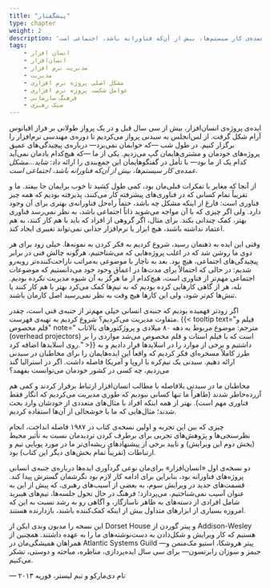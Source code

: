 ```yaml
---
title: "پیشگفتار"
type: chapter
weight: 2
description: 'یکی از ما با تأمل در گفتگوهایمان این جمع‌بندی را ارائه داد: «شاید...مشکل عمده‌ی کار سیستم‌ها، بیش از آن‌که فناورانه باشد، اجتماعی است.»'
tags:
    - انسان افزار
    - انسان‌افزار
    - مدیریت نرم افزار
    - مدیریت
    - مشکل اصلی پروژه نرم افزاری
    - عوامل شکست پروژه نرم افزاری
    - فرهنگ سازمانی
    - سبک رهبری
---
```


ایده‌ی پروژه‌ی انسان‌افزار، بیش از سی سال قبل و در یک پرواز طولانی بر فراز اقیانوس آرام شکل گرفت. از لس‌انجلس به سیدنی پرواز می‌کردیم تا دوره‌ی مهندسی نرم‌افزار را برگزار کنیم. در طول شب —که خوابمان نمی‌برد— درباره‌ی پیچیدگی‌های عمیق پروژه‌های خودمان و مشتری‌هایمان گپ می‌زدیم. یکی از ما —که هیچ‌کدام یادمان نمی‌آید کدام یک از ما بود— با تأمل در گفتگوهایمان این جمع‌بندی را ارائه داد:
<em>شاید...مشکل عمده‌ی کار سیستم‌ها، بیش از آن‌که فناورانه باشد، اجتماعی است.</em>

از آنجا که مغایر با تفکرات قبلی‌مان بود، کمی طول کشید تا خوب برایمان جا بیفتد. ما و تقریباً تمام کسانی که در فناوری‌های پیشرفته کار می‌کنند، پذیرفته بودیم که همه‌ چیز فناوری است: فارغ از اینکه مشکل چه باشد، حتماً راه‌حل فناورانه‌ی بهتری برای آن وجود دارد. ولی اگر چیزی که با آن مواجه می‌شوید ذاتاً اجتماعی باشد، به نظر نمی‌رسد فناوری بهتر، کمک چندانی بکند. برای مثال، اگر گروهی از افراد که باید با هم کار کنند، به هم اعتماد نداشته باشند، هیچ ابزار یا نرم‌افزار جذابی نمی‌تواند تغییری ایجاد کند.

وقتی این ایده به ذهنمان رسید، شروع کردیم به فکر کردن به نمونه‌ها. خیلی زود برای هر دوی ما روشن شد که در اغلب پروژه‌هایی که می‌شناختیم، هرگونه چالش فنی در برابر پیچیدگی‌های اجتماعی، هیچ بود. بعد به ناچار با موضوعی به‌مراتب ناراحت‌کننده‌تر روبه‌رو شدیم: در حالی که احتمالاً برای مدت‌ها در اعماق وجود خود می‌دانستیم که موضوعات اجتماعی مهم‌تر از فناوری است، هیچ‌کدام از ما هرگز به آن شیوه مدیریت نکرده بودیم. بله، هر از گاهی کارهایی کرده بودیم که به تیم‌ها کمک می‌کرد بهتر با هم کار کنند یا تنش‌ها کم‌تر شود، ولی این کارها هیچ وقت به نظر نمی‌رسید اصل کارمان باشند.

اگر زودتر فهمیده بودیم که جنبه‌ی انسانی خیلی مهم‌تر از جنبه‌ی فنی است، چقدر متفاوت مدیریت می‌کردیم؟ شروع کردیم به تهیه‌ی فهرست. {{< tooltip text="فیلم و قلم مخصوص" note=" مترجم: موضوع مربوط به دهه ۸۰ میلادی و پروژکتورهای بالاتاب (overhead projectors) است که با فیلم استات و قلم مخصوص می‌شد مواردی را بر روی اسلایدها اضافه کرد." >}} داشتیم و برخی از موارد را در اسلایدها قرار دادیم و به طرز کاملاً مسخره‌ای فکر کردیم که واقعاً این ایده‌هایمان را برای مخاطبان در سیدنی ارائه دهیم. سیدنی یک نیم‌کره با اروپا و آمریکا فاصله داشت. اگر در استرالیا گند می‌زدیم، چه کسی در کشور خودمان می‌توانست بفهمد؟

مخاطبان ما در سیدنی بلافاصله با مطالب انسان‌افزار ارتباط برقرار کردند و کمی هم آزرده‌خاطر شدند (ظاهراً ما تنها کسانی نبودیم که طوری مدیریت می‌کردیم که انگار فقط فناوری مهم است). بهتر از همه اینکه افراد با مثال‌های متعددی از خودشان وارد بحث شدند؛ مثال‌هایی که ما با خوشحالی از آن‌ها استفاده کردیم.

چیزی که بین این تجربه و اولین نسخه‌ی کتاب در ۱۹۸۷ فاصله انداخت، انجام نظرسنجی‌ها و پژوهش‌های تجربی برای برطرف کردن تردیدمان نسبت به تأثیر محیط (بخش دوم این ویرایش) و تایید برخی از پیشنهادهای ریشه‌ای‌تر ما در مورد پویایی تیم و ارتباطات (تقریباً تمام بخش‌های دیگر این کتاب) بود.

دو نسخه‌ی اول «انسان‌افزار» برای‌مان نوعی گردآوری ایده‌ها درباره‌ی جنبه‌ی انسانی پروژه‌های فناورانه بود، بنابراین برای ادامه کار لازم بود نگرشمان گسترش پیدا کند. قسمت‌های جدید در ویرایش سوم، به بعضی از آسیب‌های رهبری، که پیش از این به عنوان آسیب نمی‌شناختیم، می‌پردازد؛ فرهنگ در حال تحول جلسه‌ها، تیم‌های هیبرید شامل افرادی از دسته‌های به ظاهر ناسازگار، و آگاهی رو به رشد نسبت به این که امروزه بسیاری از ابزارهای متداول بیش از اینکه کمک‌کننده باشند، بازدارنده هستند.

این نسخه را مدیون وندی ایکن از Dorset House و پیتر گوردن از Addison-Wesley هستیم که کار ویرایش و شکل‌دادن به دست‌نوشته‌های ما را به عهده داشتند. همچنین از همراهان همیشگی‌مان در Atlantic Systems Guild —پیتر هروشکا، استیو مک‌منمن و جیمز و سوزان رابرتسون— برای سی سال ایده‌پردازی، مناظره، مباحثه و دوستی، تشکر می‌کنیم.

— تام دی‌مارکو و تیم لیستر، فوریه ۲۰۱۳

